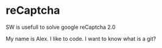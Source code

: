 # reCaptcha
SW is usefull to solve google reCaptcha 2.0 

My name is Alex. I like to code. I want to know what is a git?
